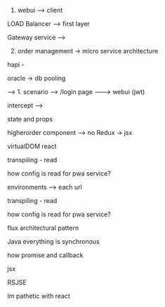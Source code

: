 1. webui --> client

LOAD Balancer --> first layer

Gateway service --> 

2. order management -> micro service architecture 

hapi - 

oracle -> db pooling


--> 1. scenario 
    --> /login page    ---> webui    (jwt)


  intercept --> 

  state and props

  higherorder component --> no 
  Redux -> jsx 

  virtualDOM react
  
  transpiling - read

  how config is read for pwa service?



environments --> each url 


  
  transpiling - read

  how config is read for pwa service?

  flux architectural pattern



  Java everything is synchronous

  how promise and callback

  jsx

  RSJSE

  Im pathetic with react
